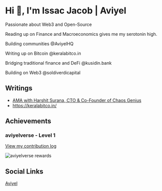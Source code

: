 # Hi 👋, I'm Issac Jacob | Aviyel

Passionate about Web3 and Open-Source

Reading up on Finance and Macroeconomics gives me my serotonin high.

Building communities @AviyelHQ

Writing up on Bitcoin @keralabitco.in

Bridging traditional finance and DeFi @kusidin.bank

Building on Web3 @soldiverdicapital

## Writings

* [AMA with Harshit Surana, CTO & Co-Founder of Chaos Genius](https://aviyel.com/post/3674)
* <https://keralabitco.in/>

## Achievements

### aviyelverse - Level 1

[View my contribution log](https://aviyel.com/user/issac/54/rewards?log)

![aviyelverse rewards](https://aviyel.com/assets/uploads/rewards/share/user/5033/readme/54.png)

## Social Links
[Aviyel](https://aviyel.com/@issac)




